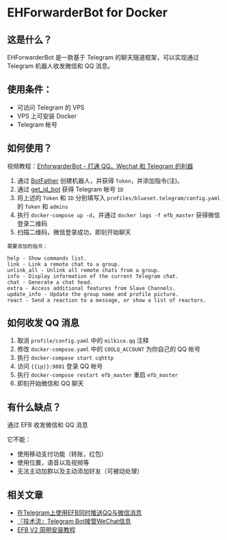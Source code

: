 # EHForwarderBot for Docker

## 这是什么？

EHForwarderBot 是一款基于 Telegram 的聊天隧道框架，可以实现通过 Telegram 机器人收发微信和 QQ 消息。

## 使用条件：

* 可访问 Telegram 的 VPS
* VPS 上可安装 Docker
* Telegram 帐号

## 如何使用？

视频教程：[EhforwarderBot - 打通 QQ，Wechat 和 Telegram 的利器](https://www.bilibili.com/video/av46777579)

1. 通过 [BotFather](https://telegram.me/BotFather) 创建机器人，并获得 `Token`，并添加指令(注)。
2. 通过 [get_id_bot](https://telegram.me/get_id_bot) 获得 Telegram 帐号 `ID`
3. 将上述的 `Token` 和 `ID` 分别填写入 `profiles/blueset.telegram/config.yaml` 的 `Token` 和 `admins`
4. 执行 `docker-compose up -d`，并通过 `docker logs -f efb_master` 获得微信登录二维码
5. 扫描二维码，微信登录成功，即刻开始聊天

```text
需要添加的指令：

help - Show commands list.
link - Link a remote chat to a group.
unlink_all - Unlink all remote chats from a group.
info - Display information of the current Telegram chat.
chat - Generate a chat head.
extra - Access additional features from Slave Channels.
update_info - Update the group name and profile picture.
react - Send a reaction to a message, or show a list of reactors.
```

## 如何收发 QQ 消息

1. 取消 `profile/config.yaml` 中的 `milkice.qq` 注释
2. 修改 `docker-compose.yaml` 中的 `COOLQ_ACCOUNT` 为你自己的 QQ 帐号
3. 执行 `docker-compose start cqhttp`
4. 访问 `{{ip}}:9801` 登录 QQ 帐号
5. 执行 `docker-compose restart efb_master` 重启 `efb_master`
6. 即刻开始微信和 QQ 聊天

## 有什么缺点？

通过 EFB 收发微信和 QQ 消息

它不能：

* 使用移动支付功能（转账，红包）
* 使用位置，语音以及视频等
* 无法主动加群以及主动添加好友（可被动处理）

## 相关文章

* [在Telegram上使用EFB同时推送QQ与微信消息](https://www.shawnleetttt.xyz/posts/f1bc687a/)
* [『技术流』Telegram Bot接管WeChat信息](https://51.ruyo.net/8054.html)
* [EFB V2 简明安装教程](https://www.appinn.com/efbv2-docker-tutorial/)
